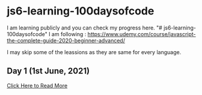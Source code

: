 # js6-learning-100daysofcode
I am learning publicly and you can check my progress here.
"# js6-learning-100daysofcode" 
I am following :
https://www.udemy.com/course/javascript-the-complete-guide-2020-beginner-advanced/

I may skip some of the leassions as they are same for every language.

## Day 1 (1st June, 2021) 
[Click Here to Read More](/Day/js6-day1.md)